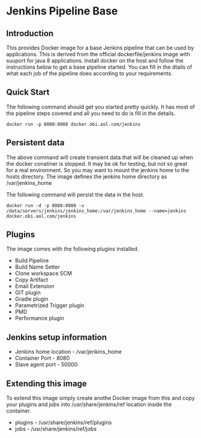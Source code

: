 # Jenkins Pipeline Base

## Introduction
This provides Docker image for a base Jenkins pipeline that can be used by  applications. This is derived from the official dockerfile/jenkins image with suuport for java 8 applications. Install docker on the host and follow the instructions below to get a base pipeline started. You can fill in the dtails of what each job of the pipeline does according to your requirements.

## Quick Start
The following command should get you started pretty quickly. It has most of the pipeline steps covered and all you need to do is fill in the details.

```
docker run -p 8080:8080 docker.obi.aol.com/jenkins
```

## Persistent data
The above command will create transient data that will be cleaned up when the docker conatiner is stopped. It may be ok for testing, but not so great for a real environment. So you may want to mount the jenkins home to the hosts directory. The image defines the jenkins home directory as /var/jenkins_home

The following command will persist the data in the host.

```
docker run -d -p 8080:8080 -v /data/servers/jenkins/jenkins_home:/var/jenkins_home --name=jenkins docker.obi.aol.com/jenkins
```

## Plugins
The image comes with the following plugins installed.

* Build Pipeline
* Build Name Setter
* Clone workspace SCM
* Copy Artifact
* Email Extension
* GIT plugin
* Gradle plugin 
* Parametrized Trigger plugin
* PMD
* Performance plugin

## Jenkins setup information

* Jenkins home location - /var/jenkins_home
* Container Port - 8080
* Slave agent port - 50000

## Extending this image
To extend this image simply create anothe Docker image from this and copy your plugins and jobs into /usr/share/jenkins/ref location inside the container.

* plugins - /usr/share/jenkins/ref/plugins
* jobs - /usr/share/jenkins/ref/jobs

